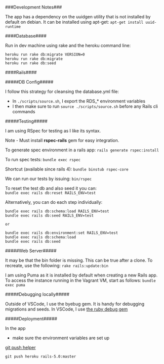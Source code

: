 ###Development Notes###

The app has a dependency on the uuidgen utility that is not installed by default on debian. It can be installed using apt-get:
`apt-get install uuid-runtime`

####Database####
  
Run in dev machine using rake and the heroku command line:

```
heroku run rake db:migrate VERSION=0
heroku run rake db:migrate
heroku run rake db:seed
```

####Rails####
    
#####DB Config#####

I follow this strategy for cleansing the database.yml file:
* In `./scripts/source.sh`, I export the RDS_* environment variables
* I then make sure to run `source ./scripts/source.sh` before any Rails cli commands

#####Testing#####

I am using RSpec for testing as I like its syntax.

Note -
Must install __rspec-rails__ gem for easy integration.

To generate spec environment in a rails app:
`rails generate rspec:install`

To run spec tests:
`bundle exec rspec`

Shortcut (available since rails 4):
`bundle binstub rspec-core`

We can run our tests by issuing:
`bin/rspec`

To reset the test db and also seed it you can:  
`bundle exec rails db:reset RAILS_ENV=test`

Alternatively, you can do each step individually:
```
bundle exec rails db:schema:load RAILS_ENV=test
bundle exec rails db:seed RAILS_ENV=test

or

bundle exec rails db:environment:set RAILS_ENV=test
bundle exec rails db:schema:load
bundle exec rails db:seed
```

#####Web Server#####

It may be that the bin folder is missing. This can be true after a clone. To recreate, use the following:
`rake rails:update:bin`

I am using Puma as it is installed by default when creating a new Rails app. To access the instance running in the Vagrant VM, start as follows:
`bundle exec puma`

#####Debugging locally#####

Outside of VSCode, I use the byebug gem. It is handy for debugging migrations and seeds. In VSCode, I use [the ruby debug gem](https://marketplace.visualstudio.com/items?itemName=castwide.ruby-debug)

#####Deployment#####

In the app
* make sure the environment variables are set up

[git push helper](https://help.github.com/articles/pushing-to-a-remote/)

`git push heroku rails-5.0:master`

